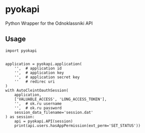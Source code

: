# pyokapi
Python Wrapper for the Odnoklassniki API

## Usage
    import pyokapi
    
    
    application = pyokapi.application(
        '',  # application id
        '',  # application key
        '',  # application secret key
        ''   # redirec uri
    )
    with AutoCleintOauthSession(
        application,
        ['VALUABLE_ACCESS', 'LONG_ACCESS_TOKEN'],
        '',  # ok.ru username
        '',  # ok.ru password
        session_data_filename='session.dat'
    ) as session:
        api = pyokapi.API(session)
        print(api.users.hasAppPermission(ext_perm='SET_STATUS'))
